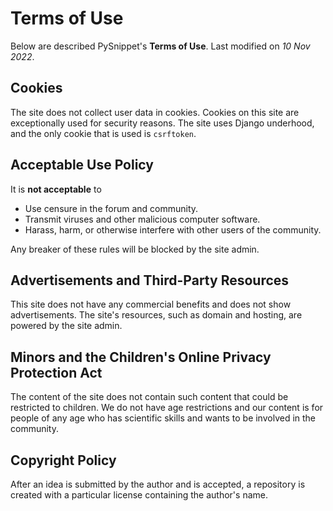 # Terms of Use

Below are described PySnippet's **Terms of Use**. Last modified on _10 Nov 2022_.

## Cookies

The site does not collect user data in cookies. Cookies on this site are exceptionally used for security reasons. The
site uses Django underhood, and the only cookie that is used is `csrftoken`.

## Acceptable Use Policy

It is **not acceptable** to

- Use censure in the forum and community.
- Transmit viruses and other malicious computer software.
- Harass, harm, or otherwise interfere with other users of the community.

Any breaker of these rules will be blocked by the site admin.

## Advertisements and Third-Party Resources

This site does not have any commercial benefits and does not show advertisements. The site's resources, such as domain
and hosting, are powered by the site admin.

## Minors and the Children's Online Privacy Protection Act

The content of the site does not contain such content that could be restricted to children. We do not have age
restrictions and our content is for people of any age who has scientific skills and wants to be involved in the
community.

## Copyright Policy

After an idea is submitted by the author and is accepted, a repository is created with a particular license containing
the author's name.